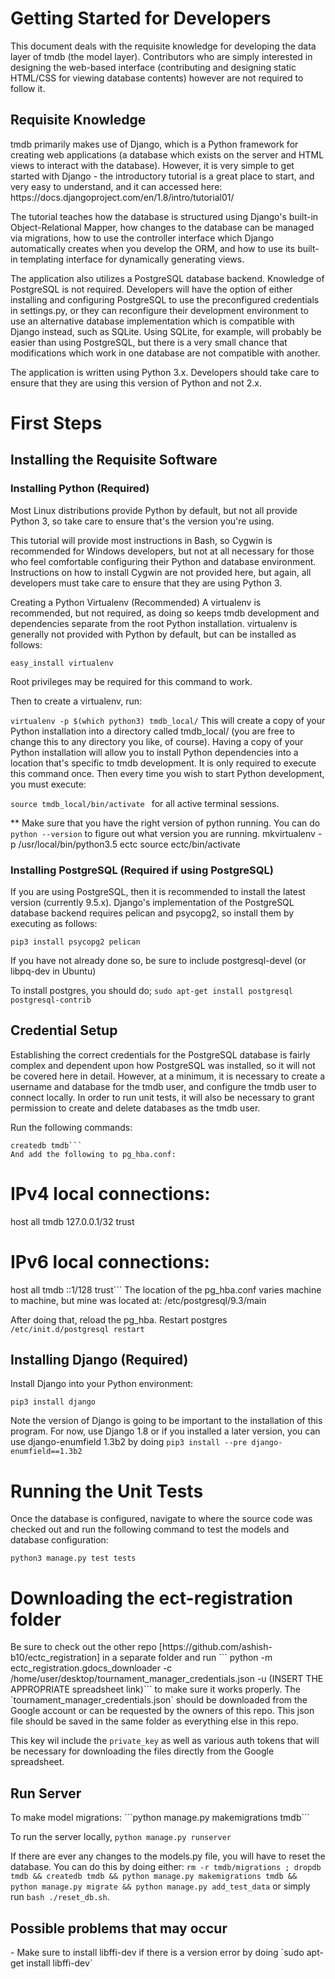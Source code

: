 <h1> Getting Started for Developers </h1>

This document deals with the requisite knowledge for developing the data layer of tmdb (the model layer). Contributors who are simply interested in designing the web-based interface (contributing and designing static HTML/CSS for viewing database contents) however are not required to follow it.

<h2> Requisite Knowledge </h2>
tmdb primarily makes use of Django, which is a Python framework for creating web applications (a database which exists on the server and HTML views to interact with the database). However, it is very simple to get started with Django - the introductory tutorial is a great place to start, and very easy to understand, and it can accessed here: https://docs.djangoproject.com/en/1.8/intro/tutorial01/

The tutorial teaches how the database is structured using Django's built-in Object-Relational Mapper, how changes to the database can be managed via migrations, how to use the controller interface which Django automatically creates when you develop the ORM, and how to use its built-in templating interface for dynamically generating views.

The application also utilizes a PostgreSQL database backend. Knowledge of PostgreSQL is not required. Developers will have the option of either installing and configuring PostgreSQL to use the preconfigured credentials in settings.py, or they can reconfigure their development environment to use an alternative database implementation which is compatible with Django instead, such as SQLite. Using SQLite, for example, will probably be easier than using PostgreSQL, but there is a very small chance that modifications which work in one database are not compatible with another.

The application is written using Python 3.x. Developers should take care to ensure that they are using this version of Python and not 2.x.

<h1> First Steps</h1>
<h2> Installing the Requisite Software </h2> 
<h3> Installing Python (Required) </h3>
Most Linux distributions provide Python by default, but not all provide Python 3, so take care to ensure that's the version you're using.

This tutorial will provide most instructions in Bash, so Cygwin is recommended for Windows developers, but not at all necessary for those who feel comfortable configuring their Python and database environment. Instructions on how to install Cygwin are not provided here, but again, all developers must take care to ensure that they are using Python 3.

Creating a Python Virtualenv (Recommended)
A virtualenv is recommended, but not required, as doing so keeps tmdb development and dependencies separate from the root Python installation. virtualenv is generally not provided with Python by default, but can be installed as follows:

```easy_install virtualenv``` 

Root privileges may be required for this command to work.

Then to create a virtualenv, run:

```virtualenv -p $(which python3) tmdb_local/```
This will create a copy of your Python installation into a directory called tmdb_local/ (you are free to change this to any directory you like, of course). Having a copy of your Python installation will allow you to install Python dependencies into a location that's specific to tmdb development. It is only required to execute this command once. Then every time you wish to start Python development, you must execute:

```source tmdb_local/bin/activate ``` 
for all active terminal sessions.

** Make sure that you have the right version of python running. You can do 
```python --version``` 
to figure out what version you are running. 
mkvirtualenv -p /usr/local/bin/python3.5 ectc
source ectc/bin/activate

<h3> Installing PostgreSQL (Required if using PostgreSQL) </h3>
If you are using PostgreSQL, then it is recommended to install the latest version (currently 9.5.x). Django's implementation of the PostgreSQL database backend requires pelican and psycopg2, so install them by executing as follows:

```pip3 install psycopg2 pelican```

If you have not already done so, be sure to include postgresql-devel (or libpq-dev in Ubuntu)

To install postgres, you should do;
```sudo apt-get install postgresql postgresql-contrib```

<h2> Credential Setup </h2>

Establishing the correct credentials for the PostgreSQL database is fairly complex and dependent upon how PostgreSQL was installed, so it will not be covered here in detail. However, at a minimum, it is necessary to create a username and database for the tmdb user, and configure the tmdb user to connect locally. In order to run unit tests, it will also be necessary to grant permission to create and delete databases as the tmdb user.


Run the following commands:

```createuser tmdb -d
createdb tmdb``` 
And add the following to pg_hba.conf:
```
# IPv4 local connections:
host    all             tmdb            127.0.0.1/32            trust
# IPv6 local connections:
host    all             tmdb            ::1/128                 trust```
The location of the pg_hba.conf varies machine to machine, but mine was located at: /etc/postgresql/9.3/main

After doing that, reload the pg_hba. Restart postgres 
```/etc/init.d/postgresql restart```

<h2> Installing Django (Required) </h2>
Install Django into your Python environment:

`pip3 install django`

Note the version of Django is going to be important to the installation of this program. For now, use Django 1.8 or if you installed a later version, you can use django-enumfield 1.3b2 by doing `pip3 install --pre django-enumfield==1.3b2`

<h1> Running the Unit Tests </h1>
Once the database is configured, navigate to where the source code was checked out and run the following command to test the models and database configuration:

```python3 manage.py test tests``` 

<h1> Downloading the ect-registration folder </h1>
Be sure to check out the other repo [https://github.com/ashish-b10/ectc_registration] in a separate folder and run 
```
python -m ectc_registration.gdocs_downloader -c /home/user/desktop/tournament_manager_credentials.json -u (INSERT THE APPROPRIATE spreadsheet link)```
to make sure it works properly. The `tournament_manager_credentials.json` should be downloaded from the Google account or can be requested by the owners of this repo. This json file should be saved in the same folder as everything else in this repo.

This key wil include the `private_key` as well as various auth tokens that will be necessary for downloading the files directly from the Google spreadsheet.


<h2> Run Server </h2>
To make model migrations: 
```python manage.py makemigrations tmdb``` 

To run the server locally,
```python manage.py runserver```

If there are ever any changes to the models.py file, you will have to reset the database. You can do this by doing either: 
```rm -r tmdb/migrations ; dropdb tmdb && createdb tmdb && python manage.py makemigrations tmdb && python manage.py migrate && python manage.py add_test_data``` or simply run `bash ./reset_db.sh`.

<h2> Possible problems that may occur</h2>
- Make sure to install libffi-dev if there is a version error by doing `sudo apt-get install libffi-dev`